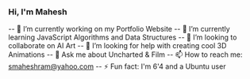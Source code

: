 ### Hi, I'm Mahesh

-- 🔭 I’m currently working on my Portfolio Website
-- 🌱 I’m currently learning JavaScript Algorithms and Data Structures
-- 👯 I’m looking to collaborate on AI Art
-- 🤔 I’m looking for help with creating cool 3D Animations
-- 💬 Ask me about Uncharted & Film
-- 📫 How to reach me: smaheshram@yahoo.com
-- ⚡ Fun fact: I'm 6'4 and a Ubuntu user
